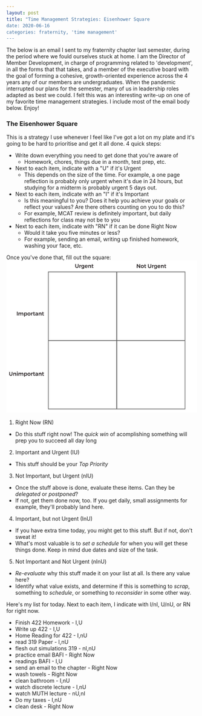 ```yaml
---
layout: post
title: "Time Management Strategies: Eisenhower Square
date: 2020-06-16
categories: fraternity, 'time management'
---
```

The below is an email I sent to my fraternity chapter last semester, during the
period where we fould ourselves stuck at home. I am the Director of Member
Development, in charge of programming related to 'development', in all the forms
that that takes, and a member of the executive board with the goal of forming a
cohesive, growth-oriented experience across the 4 years any of our members are
undergraduates. When the pandemic interrupted our plans for the semester, many
of us in leadership roles adapted as best we could. I felt this was an
interesting write-up on one of my favorite time management strategies. I include
most of the email body below. Enjoy!

### The Eisenhower Square ###
This is a strategy I use whenever I feel like I've got a lot on my plate and
it's going to be hard to prioritise and get it all done. 4 quick steps:
- Write down everything you need to get done that you're aware of
  - Homework, chores, things due in a month, test prep, etc.
- Next to each item, indicate with a "U" if it's Urgent
  - This depends on the size of the time. For example, a one page reflection is
   probably only urgent when it's due in 24 hours, but studying for a midterm is
   probably urgent 5 days out.
- Next to each item, indicate with an "I" if it's Important
  - Is this meaningful to you? Does it help you achieve your goals or reflect
    your values? Are there others counting on you to do this?
  - For example, MCAT review is definitely important, but daily reflections for
    class may not be to you
- Next to each item, indicate with "RN" if it can be done Right Now
  - Would it take you five minutes or less?
  - For example, sending an email, writing up finished homework, washing your
    face, etc.

Once you've done that, fill out the square:
![eisenhower](/assets/eisenhower.png)

1. Right Now (RN)
  - Do this stuff right now! The *quick win* of acomplishing something will prep
    you to succeed all day long
2. Important and Urgent (IU)
  - This stuff should be your *Top Priority*
3. Not Important, but Urgent (nIU)
  - Once the stuff above is done, evaluate these items. Can they be *delegated*
    or *postponed*?
  - If not, get them done now, too. If you get daily, small assignments for
    example, they'll
    probably land here.
4. Important, but not Urgent (InU)
  - If you have extra time today, you might get to this stuff. But if not, don't
    sweat it!
  - What's most valuable is to *set a schedule* for when you will get these
    things done. Keep in mind due dates and size of the task.
5. Not Important and Not Urgent (nInU)
  - *Re-evaluate* why this stuff made it on your list at all. Is there any value
    here?
  - Identify what value exists, and determine if this is something to *scrap*,
    something to *schedule*, or something to *reconsider* in some other way.

Here's my list for today. Next to each item, I indicate with I/nI, U/nU, or RN
for right now.

- Finish 422 Homework - I,U
- Write up 422 - I,U
- Home Reading for 422 - I,nU
- read 319 Paper - I,nU
- flesh out simulations 319 - nI,nU
- practice email BAFI - Right Now
- readings BAFI - I,U
- send an email to the chapter - Right Now
- wash towels - Right Now
- clean bathroom - I,nU
- watch discrete lecture - I,nU
- watch MUTH lecture - nU,nI
- Do my taxes - I,nU
- clean desk - Right Now
